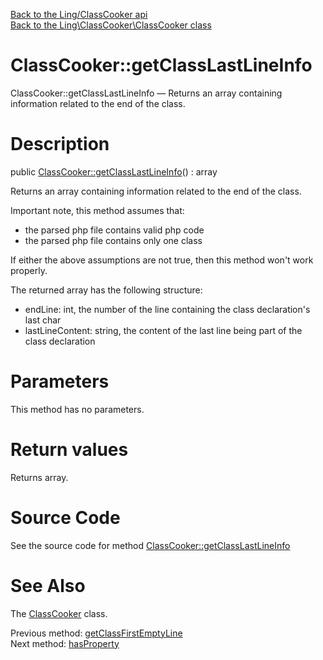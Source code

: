 [Back to the Ling/ClassCooker api](https://github.com/lingtalfi/ClassCooker/blob/master/doc/api/Ling/ClassCooker.md)<br>
[Back to the Ling\ClassCooker\ClassCooker class](https://github.com/lingtalfi/ClassCooker/blob/master/doc/api/Ling/ClassCooker/ClassCooker.md)


ClassCooker::getClassLastLineInfo
================



ClassCooker::getClassLastLineInfo — Returns an array containing information related to the end of the class.




Description
================


public [ClassCooker::getClassLastLineInfo](https://github.com/lingtalfi/ClassCooker/blob/master/doc/api/Ling/ClassCooker/ClassCooker/getClassLastLineInfo.md)() : array




Returns an array containing information related to the end of the class.

Important note, this method assumes that:

- the parsed php file contains valid php code
- the parsed php file contains only one class

If either the above assumptions are not true, then this method won't work properly.



The returned array has the following structure:


- endLine: int, the number of the line containing the class declaration's last char
- lastLineContent: string, the content of the last line being part of the class declaration




Parameters
================

This method has no parameters.


Return values
================

Returns array.








Source Code
===========
See the source code for method [ClassCooker::getClassLastLineInfo](https://github.com/lingtalfi/ClassCooker/blob/master/ClassCooker.php#L664-L686)


See Also
================

The [ClassCooker](https://github.com/lingtalfi/ClassCooker/blob/master/doc/api/Ling/ClassCooker/ClassCooker.md) class.

Previous method: [getClassFirstEmptyLine](https://github.com/lingtalfi/ClassCooker/blob/master/doc/api/Ling/ClassCooker/ClassCooker/getClassFirstEmptyLine.md)<br>Next method: [hasProperty](https://github.com/lingtalfi/ClassCooker/blob/master/doc/api/Ling/ClassCooker/ClassCooker/hasProperty.md)<br>

